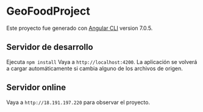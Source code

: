 # GeoFoodProject

Este proyecto fue generado con [Angular CLI](https://github.com/angular/angular-cli) version 7.0.5.

## Servidor de desarrollo

Ejecuta `npm install`
Vaya a `http://localhost:4200`. 
La aplicación se volverá a cargar automáticamente si cambia alguno de los archivos de origen.

## Servidor online

Vaya a `http://18.191.197.220` para observar el proyecto.

